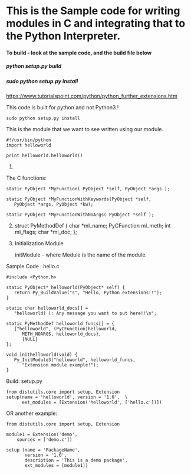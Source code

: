 # This is the Sample code for writing modules in C and integrating that to the Python Interpreter.

#### To build - look at the sample code, and the build file below

##### python setup.py build 
##### sudo python setup.py install 


https://www.tutorialspoint.com/python/python_further_extensions.htm

This code is built for python and not Python3 !

	sudo python setup.py install

This is the module that we want to see written using our module.


	#!/usr/bin/python
	import helloworld

	print helloworld.helloworld()

1.
The C functions:

	static PyObject *MyFunction( PyObject *self, PyObject *args );

	static PyObject *MyFunctionWithKeywords(PyObject *self,
	   PyObject *args, PyObject *kw);

	static PyObject *MyFunctionWithNoArgs( PyObject *self );

2. 
	struct PyMethodDef {
	   char *ml_name;
	   PyCFunction ml_meth;
	   int ml_flags;
	   char *ml_doc;
	};

3. Initialization Module

	initModule - where Module is the name of the module.
	
	


Sample Code : hello.c

	#include <Python.h>
	
	static PyObject* helloworld(PyObject* self) {
	   return Py_BuildValue("s", "Hello, Python extensions!!");
	}
	
	static char helloworld_docs[] =
	   "helloworld( ): Any message you want to put here!!\n";
	
	static PyMethodDef helloworld_funcs[] = {
	   {"helloworld", (PyCFunction)helloworld, 
	      METH_NOARGS, helloworld_docs},
	      {NULL}
	};
	
	void inithelloworld(void) {
	   Py_InitModule3("helloworld", helloworld_funcs,
	      "Extension module example!");
	}
	
	
Build: setup.py

	from distutils.core import setup, Extension
	setup(name = 'helloworld', version = '1.0',  \
	      ext_modules = [Extension('helloworld', ['hello.c'])])

OR another example:	
	
	from distutils.core import setup, Extension
	
	module1 = Extension('demo',
	    sources = ['demo.c'])
	
	setup (name = 'PackageName',
	       version = '1.0',
	       description = 'This is a demo package',
	       ext_modules = [module1])


	
